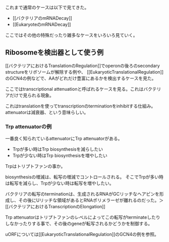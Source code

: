 これまで通常のケースは以下で見てきた。

- [[バクテリアのmRNADecay]]
- [[EukaryoteのmRNADecay]]

ここではその他の特殊だったり雑多なケースをいろいろ見ていく。

## Ribosomeを検出器として使う例

[[バクテリアにおけるTranslationのRegulation]]でoperonの後ろのsecondary structureをリボソームが解除する例や、
[[EukaryoticTranslationalRegulation]]のGCN4の例などで、AAがどれだけ豊富にあるかを検出するケースを見た。

ここではtranscriptional attenuationと呼ばれるケースを見る。これはバクテリアだけで見られる現象。

これはtranslationを使ってtranscriptionのterminationをinhibitする仕組み。attenuatorは減衰器、という意味らしい。

### Trp attenuatorの例

一番良く知られているattenuatorにTrp attenuatorがある。

- Trpが多い時はTrp biosynthesisを減らしたい
- Trpが少ない時はTrp biosynthesisを増やしたい

Trpはトリプトファンの事か。

biosynthesisの増減は、転写の増減でコントロールされる。
そこでTrpが多い時は転写を減らし、Trpが少ない時は転写を増やしたい。

バクテリアの転写のterminationは、生成されるRNAがGCリッチなヘアピンを形成し、その後にUリッチな領域があるとRNAポリメラーゼが離れるのだった。＞[[バクテリアにおけるTranscriptionのElongation]]

Trp attenuatorはトリプトファンのレベルによってこの転写がterminateしたりしなかったりする事で、その後のgeneが転写されるかどうかを制御する。

uORFについては[[EukaryoticTranslationalRegulation]]のGCN4の例を参照。

